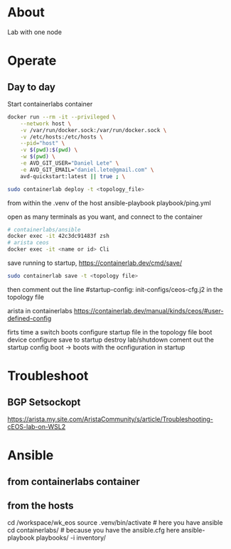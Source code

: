 # About
Lab with one node

# Operate

## Day to day
Start containerlabs container
```bash
docker run --rm -it --privileged \
    --network host \
    -v /var/run/docker.sock:/var/run/docker.sock \
    -v /etc/hosts:/etc/hosts \
    --pid="host" \
    -v $(pwd):$(pwd) \
    -w $(pwd) \
    -e AVD_GIT_USER="Daniel Lete" \
    -e AVD_GIT_EMAIL="daniel.lete@gmail.com" \
    avd-quickstart:latest || true ; \
```

```bash
sudo containerlab deploy -t <topology_file>
```

from within the .venv of the host
ansible-playbook playbook/ping.yml

open as many terminals as you want, and connect to the container
```bash
# containerlabs/ansible
docker exec -it 42c3dc91483f zsh
# arista ceos
docker exec -it <name or id> Cli
```

save running to startup, https://containerlab.dev/cmd/save/
```bash
sudo containerlab save -t <topology file>
```

then comment out the line 
#startup-config: init-configs/ceos-cfg.j2
in the topology file

arista in containerlabs
https://containerlab.dev/manual/kinds/ceos/#user-defined-config


firts time a switch boots
configure startup file in the topology file
boot device
configure
save to startup
destroy lab/shutdown
coment out the startup config
boot -> boots with the ocnfiguration in startup


# Troubleshoot

## BGP Setsockopt 
https://arista.my.site.com/AristaCommunity/s/article/Troubleshooting-cEOS-lab-on-WSL2

# Ansible
## from containerlabs container
## from the hosts
cd /workspace/wk_eos
source .venv/bin/activate # here you have ansible
cd containerlabs/<lab>      # because you have the ansible.cfg here
ansible-playbook playbooks/<playbook> -i inventory/<hosts>
